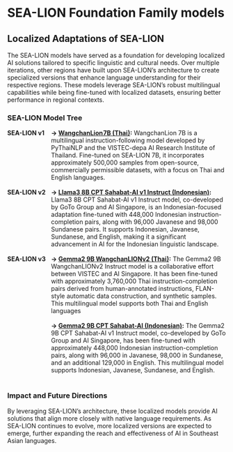 # SEA-LION Foundation Family models

## Localized Adaptations of SEA-LION

The SEA-LION models have served as a foundation for developing localized AI solutions tailored to specific linguistic and cultural needs. Over multiple iterations, other regions have built upon SEA-LION’s architecture to create specialized versions that enhance language understanding for their respective regions. These models leverage SEA-LION’s robust multilingual capabilities while being fine-tuned with localized datasets, ensuring better performance in regional contexts.

### SEA-LION Model Tree

<div style="display: table; width: 100%;">
    <div style="display: table-row;">
        <div style="display: table-cell; width: 20%; vertical-align: top;"><b>SEA-LION v1</b></div>
        <div style="display: table-cell; vertical-align: top;"> <b>→ <a href="https://huggingface.co/airesearch/WangchanLion7B">WangchanLion 7B (Thai)</a>:</b> WangchanLion 7B is a multilingual instruction-following model developed by PyThaiNLP and the VISTEC-depa AI Research Institute of Thailand. Fine-tuned on SEA-LION 7B, it incorporates approximately 500,000 samples from open-source, commercially permissible datasets, with a focus on Thai and English languages.</div>
    </div>
    <br>
    <div style="display: table-row;">
        <div style="display: table-cell; width: 20%; vertical-align: top;"><b>SEA-LION v2</b></div>
        <div style="display: table-cell; vertical-align: top;"> <b>→ <a href="https://huggingface.co/GoToCompany/llama3-8b-cpt-sahabatai-v1-instruct">Llama3 8B CPT Sahabat-AI v1 Instruct (Indonesian)</a>:</b> Llama3 8B CPT Sahabat-AI v1 Instruct model, co-developed by GoTo Group and AI Singapore, is an Indonesian-focused adaptation fine-tuned with 448,000 Indonesian instruction-completion pairs, along with 96,000 Javanese and 98,000 Sundanese pairs. It supports Indonesian, Javanese, Sundanese, and English, making it a significant advancement in AI for the Indonesian linguistic landscape.</div>
    </div>
    <br>
    <div style="display: table-row;">
        <div style="display: table-cell; width: 20%; vertical-align: top;"><b>SEA-LION v3</b></div>
        <div style="display: table-cell; vertical-align: top;"> <b>→ <a href="https://huggingface.co/aisingapore/Gemma2-9b-WangchanLIONv2-instruct">Gemma2 9B WangchanLIONv2 (Thai)</a>:</b> The Gemma2 9B WangchanLIONv2 Instruct model is a collaborative effort between VISTEC and AI Singapore. It has been fine-tuned with approximately 3,760,000 Thai instruction-completion pairs derived from human-annotated instructions, FLAN-style automatic data construction, and synthetic samples. This multilingual model supports both Thai and English languages<br>
        <br> 
        <b>→ <a href="https://huggingface.co/GoToCompany/gemma2-9b-cpt-sahabatai-v1-instruct">Gemma2 9B CPT Sahabat-AI (Indonesian)</a>:</b> The Gemma2 9B CPT Sahabat-AI v1 Instruct model, co-developed by GoTo Group and AI Singapore, has been fine-tuned with approximately 448,000 Indonesian instruction-completion pairs, along with 96,000 in Javanese, 98,000 in Sundanese, and an additional 129,000 in English. This multilingual model supports Indonesian, Javanese, Sundanese, and English.</div>
    </div>
    <br>
</div>

### Impact and Future Directions

By leveraging SEA-LION’s architecture, these localized models provide AI solutions that align more closely with native language requirements. As SEA-LION continues to evolve, more localized versions are expected to emerge, further expanding the reach and effectiveness of AI in Southeast Asian languages.
